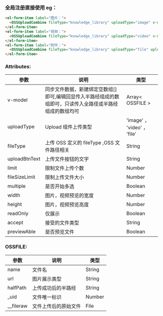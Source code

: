 ### 全局注册直接使用 eg：

```html
<el-form-item label="图片：">
  <OSSUploadCombine fileType="knowledge_library" uploadType="image" v-model="field" :limit="3" />
</el-form-item>
<el-form-item label="视频：">
  <OSSUploadCombine fileType="knowledge_library" uploadType="video" v-model="field" />
</el-form-item>
<el-form-item label="附件：">
  <OSSUploadCombine fileType="knowledge_library" uploadType="file" uploadBtnText="上传附件" v-model="field" />
</el-form-item>
```

### Attributes:

| 参数          | 说明                                                                                                      | 类型                         |
| ------------- | --------------------------------------------------------------------------------------------------------- | ---------------------------- |
| v-model       | 同步文件数据，新建绑定空数组[]即可,编辑回显传入半路经组成的数组即可，只读传入全路径或半路经组成的数组均可 | Array< OSSFILE >             |
| uploadType    | Upload 组件上传类型                                                                                       | 'image' ， 'video' ， 'file' |
| fileType      | 上传 OSS 定义的 fileType ,OSS 文件路径相关                                                                | String                       |
| uploadBtnText | 上传文件按钮的文字                                                                                        | String                       |
| limit         | 限制文件上传个数                                                                                          | Number                       |
| fileSizeLimit | 限制上传文件大小                                                                                          | Number                       |
| multiple      | 是否开始多选                                                                                              | Boolean                      |
| width         | 图片，视频预览的宽度                                                                                      | Number                       |
| height        | 图片，视频预览高度                                                                                        | Number                       |
| readOnly      | 仅展示                                                                                                    | Boolean                      |
| accept        | 接受的文件类型                                                                                            | String                       |
| previewAble   | 是否预览文件                                                                                              | Boolean                      |

### OSSFILE:

| 参数        | 说明                 | 类型   |
| ----------- | -------------------- | ------ |
| name        | 文件名               | String |
| url         | 图片展示类型         | String |
| halfPath    | 上传成功后的半路经   | String |
| \_uid       | 文件唯一标识         | Number |
| \_\_fileraw | 文件上传后的原始文件 | File   |
